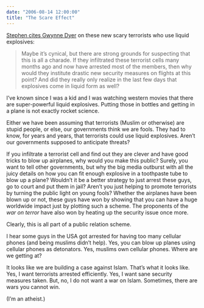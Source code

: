 ```yaml
---
date: "2006-08-14 12:00:00"
title: "The Scare Effect"
---
```




[Stephen cites Gwynne Dyer](https://halfanhour.blogspot.com/2006/08/scare-effect.html) on these new scary terrorists who use liquid explosives:

>Maybe it&rsquo;s cynical, but there are strong grounds for suspecting that this is all a charade. If they infiltrated these terrorist cells many months ago and now have arrested most of the members, then why would they institute drastic new security measures on flights at this point? And did they really only realize in the last few days that explosives come in liquid form as well?


I&rsquo;ve known since I was a kid and I was watching western movies that there are super-powerful liquid explosives. Putting those in bottles and getting in a plane is not exactly rocket science.

Either we have been assuming that terrorists (Muslim or otherwise) are stupid people, or else, our governments think we are fools. They had to know, for years and years, that terrorists could use liquid explosives. Aren&rsquo;t our governments supposed to anticipate threats?

If you infiltrate a terrorist cell and find out they are clever and have good tricks to blow up airplanes, why would you make this public? Surely, you want to tell other governments, but why the big media outburst with all the juicy details on how you can fit enough explosive in a toothpaste tube to blow up a plane? Wouldn&rsquo;t it be a better strategy to just arrest these guys, go to court and put them in jail? Aren&rsquo;t you just helping to promote terrorists by turning the public light on young fools? Whether the airplanes have been blown up or not, these guys have won by showing that you can have a huge worldwide impact just by plotting such a scheme. The proponents of the <em>war on terror </em> have also won by heating up the security issue once more.

Clearly, this is all part of a public relation scheme.

I hear some guys in the USA got arrested for having too many cellular phones (and being muslims didn&rsquo;t help). Yes, you can blow up planes using cellular phones as detonators. Yes, muslims own cellular phones. Where are we getting at?

It looks like we are building a case against Islam. That&rsquo;s what it looks like. Yes, I want terrorists arrested efficiently. Yes, I want sane security measures taken. But, no, I do not want a war on Islam. Sometimes, there are wars you cannot win.

(I&rsquo;m an atheist.)

